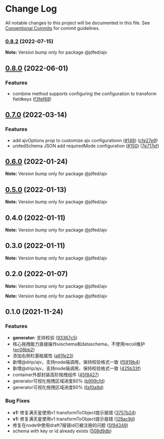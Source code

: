 # Change Log

All notable changes to this project will be documented in this file.
See [Conventional Commits](https://conventionalcommits.org) for commit guidelines.

### [0.8.2](https://github.com/jdfed/drip-form/compare/v0.8.1...v0.8.2) (2022-07-15)

**Note:** Version bump only for package @jdfed/ajv





## [0.8.0](https://github.com/jdfed/drip-form/compare/v0.7.0...v0.8.0) (2022-06-01)


### Features

* combine method supports configuring the  configuration to transform fieldkeys ([f3fef68](https://github.com/jdfed/drip-form/commit/f3fef681cccc7f5b900e65fa796e995090d316b2))



## [0.7.0](https://github.com/jdfed/drip-form/compare/v0.6.0...v0.7.0) (2022-03-14)


### Features

* add ajvOptions prop to customize ajv configurationn ([#148](https://github.com/jdfed/drip-form/issues/148)) ([cfe27e9](https://github.com/jdfed/drip-form/commit/cfe27e9f9a1be5a183e4810200020caba77f7c3a))
* unitedSchema JSON add requiredMode configuration ([#150](https://github.com/jdfed/drip-form/issues/150)) ([7e717ef](https://github.com/jdfed/drip-form/commit/7e717ef9431228809fd5f2d3908a274f181225ec))



## [0.6.0](https://github.com/jdfed/drip-form/compare/v0.5.0...v0.6.0) (2022-01-24)

**Note:** Version bump only for package @jdfed/ajv





## [0.5.0](https://github.com/jdfed/drip-form/compare/v0.4.0...v0.5.0) (2022-01-13)

**Note:** Version bump only for package @jdfed/ajv





## 0.4.0 (2022-01-11)

**Note:** Version bump only for package @jdfed/ajv





## 0.3.0 (2022-01-11)

**Note:** Version bump only for package @jdfed/ajv





## 0.2.0 (2022-01-07)

**Note:** Version bump only for package @jdfed/ajv







**Note:** Version bump only for package @jdfed/ajv





## 0.1.0 (2021-11-24)


### Features

* **generator:** 支持校验 ([93367c5](https://github.com/jdfed/drip-form/commit/93367c5d965007638b51653459f1faeff9d637c5))
* 核心拖拽能力直接操作uischema和dataschema，不使用recoil维护 ([ec08bb2](https://github.com/jdfed/drip-form/commit/ec08bb22da89084b19d1e621c7a241c169abdb04))
* 添加右侧栏基础属性 ([a61fe23](https://github.com/jdfed/drip-form/commit/a61fe23a3b3a2b02ce5f46d6448a374cbabab723))
* 新增@drip/ajv，支持node端调用，保持校验格式一致 ([f5919b4](https://github.com/jdfed/drip-form/commit/f5919b47dfa55d39b4b31176b7cf788f9e63c523))
* 新增@drip/ajv，支持node端调用，保持校验格式一致 ([425b33f](https://github.com/jdfed/drip-form/commit/425b33f517460728919806e3da60fd0f5045ae14))
* container外部封装高阶拖拽组件 ([45f8427](https://github.com/jdfed/drip-form/commit/45f842764601aaa44b267a39f3530827be11c0a3))
* generator可视化拖拽区域进度80% ([b999cfd](https://github.com/jdfed/drip-form/commit/b999cfde748d98ee6cac457636893a7a7f74ee02))
* generator可视化拖拽区域进度80% ([fa10a9d](https://github.com/jdfed/drip-form/commit/fa10a9dfc050b56b2e30b4169e3715912c7df0fa))


### Bug Fixes

* **v1:** 修复满天星使用v1 transformToObject提示报错 ([3757b24](https://github.com/jdfed/drip-form/commit/3757b24d7214498777f89922a34ae6417e65877b))
* **v1:** 修复满天星使用v1 transformToObject提示报错 ([128ac9d](https://github.com/jdfed/drip-form/commit/128ac9d2078498bed152dfc6b9ff6e9b839670ba))
* 修复在node中使用draft7报错id已被注册的问题 ([5f94349](https://github.com/jdfed/drip-form/commit/5f94349d0d1e528c3d583895f19369a9810d75df))
* schema with key or id  already exists ([508d9db](https://github.com/jdfed/drip-form/commit/508d9db0a558ac82b8211be56bb0cd3d78a3f6d6))
